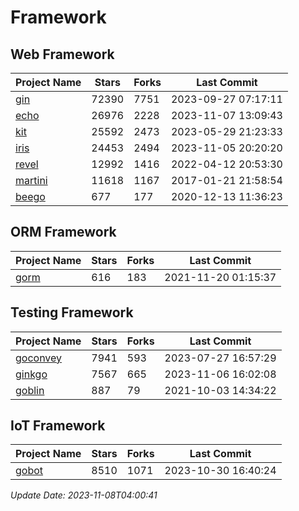 # Framework

## Web Framework
| Project Name | Stars | Forks | Last Commit |
| ------------ | ----- | ----- | ----------- |
| [gin](https://github.com/gin-gonic/gin) | 72390 | 7751 | 2023-09-27 07:17:11 |
| [echo](https://github.com/labstack/echo) | 26976 | 2228 | 2023-11-07 13:09:43 |
| [kit](https://github.com/go-kit/kit) | 25592 | 2473 | 2023-05-29 21:23:33 |
| [iris](https://github.com/kataras/iris) | 24453 | 2494 | 2023-11-05 20:20:20 |
| [revel](https://github.com/revel/revel) | 12992 | 1416 | 2022-04-12 20:53:30 |
| [martini](https://github.com/go-martini/martini) | 11618 | 1167 | 2017-01-21 21:58:54 |
| [beego](https://github.com/astaxie/beego) | 677 | 177 | 2020-12-13 11:36:23 |

## ORM Framework
| Project Name | Stars | Forks | Last Commit |
| ------------ | ----- | ----- | ----------- |
| [gorm](https://github.com/jinzhu/gorm) | 616 | 183 | 2021-11-20 01:15:37 |

## Testing Framework
| Project Name | Stars | Forks | Last Commit |
| ------------ | ----- | ----- | ----------- |
| [goconvey](https://github.com/smartystreets/goconvey) | 7941 | 593 | 2023-07-27 16:57:29 |
| [ginkgo](https://github.com/onsi/ginkgo) | 7567 | 665 | 2023-11-06 16:02:08 |
| [goblin](https://github.com/franela/goblin) | 887 | 79 | 2021-10-03 14:34:22 |

## IoT Framework
| Project Name | Stars | Forks | Last Commit |
| ------------ | ----- | ----- | ----------- |
| [gobot](https://github.com/hybridgroup/gobot) | 8510 | 1071 | 2023-10-30 16:40:24 |

*Update Date: 2023-11-08T04:00:41*